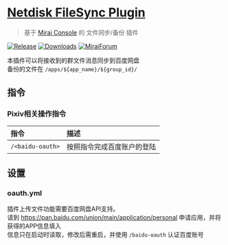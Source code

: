 # [Netdisk FileSync Plugin](https://github.com/gnuf0rce/Netdisk-FileSync-Plugin)

> 基于 [Mirai Console](https://github.com/mamoe/mirai-console) 的 文件同步/备份 插件

[![Release](https://img.shields.io/github/v/release/gnuf0rce/Netdisk-FileSync-Plugin)](https://github.com/gnuf0rce/Netdisk-FileSync-Plugin/releases)
[![Downloads](https://img.shields.io/github/downloads/gnuf0rce/Netdisk-FileSync-Plugin/total)](https://shields.io/category/downloads)
[![MiraiForum](https://img.shields.io/badge/post-on%20MiraiForum-yellow)](https://mirai.mamoe.net/topic/765)

本插件可以将接收到的群文件消息同步到百度网盘  
备份的文件在 `/apps/${app_name}/${group_id}/`

## 指令

### Pixiv相关操作指令

| 指令             | 描述                       |
|:-----------------|:---------------------------|
| `/<baidu-oauth>` | 按照指令完成百度账户的登陆 |

## 设置

### oauth.yml

插件上传文件功能需要百度网盘API支持。  
请到 <https://pan.baidu.com/union/main/application/personal> 申请应用，并将获得的APP信息填入  
信息只在启动时读取，修改后需重启，并使用 `/baidu-oauth` 认证百度账号